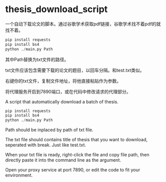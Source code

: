 # thesis_download_script
一个自动下载论文的脚本。通过谷歌学术获取pdf链接，谷歌学术找不着pdf的就找不着。

```python
pip install requests
pip install bs4
python ./main.py Path
```
其中Path替换为txt文件的路径。

txt文件应该包含需要下载的论文的题目，以回车分隔。和test.txt类似。

右键你的txt文件，复制文件地址，将他直接粘贴作为参数。

将代理服务开启到7890端口，或在代码中修改请求的代理部分。


A script that automatically download a batch of thesis.

```python
pip install requests
pip install bs4
python ./main.py Path
```
 
Path should be inplaced by path of txt file.

The txt file should contains title of thesis that you want to download, seperated with break. Just like test.txt.

When your txt file is ready, right-click the file and copy file path, then directly paste it into the command line as the argument.

Open your proxy service at port 7890, or edit the code to fit your environment.